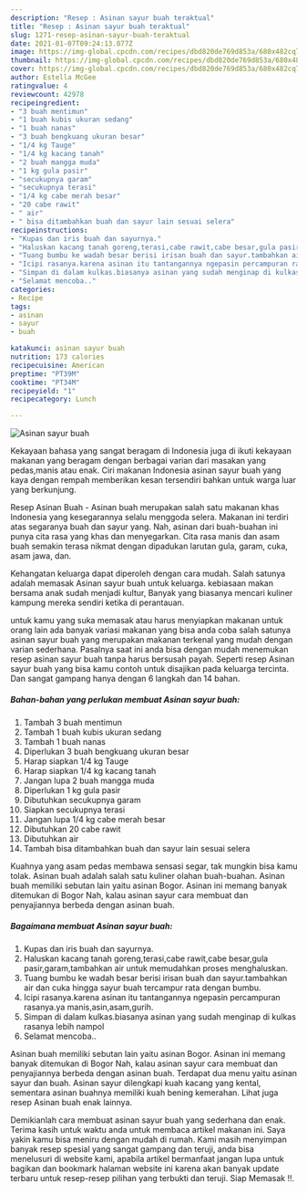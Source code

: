 ```yaml
---
description: "Resep : Asinan sayur buah teraktual"
title: "Resep : Asinan sayur buah teraktual"
slug: 1271-resep-asinan-sayur-buah-teraktual
date: 2021-01-07T09:24:13.077Z
image: https://img-global.cpcdn.com/recipes/dbd820de769d853a/680x482cq70/asinan-sayur-buah-foto-resep-utama.jpg
thumbnail: https://img-global.cpcdn.com/recipes/dbd820de769d853a/680x482cq70/asinan-sayur-buah-foto-resep-utama.jpg
cover: https://img-global.cpcdn.com/recipes/dbd820de769d853a/680x482cq70/asinan-sayur-buah-foto-resep-utama.jpg
author: Estella McGee
ratingvalue: 4
reviewcount: 42978
recipeingredient:
- "3 buah mentimun"
- "1 buah kubis ukuran sedang"
- "1 buah nanas"
- "3 buah bengkuang ukuran besar"
- "1/4 kg Tauge"
- "1/4 kg kacang tanah"
- "2 buah mangga muda"
- "1 kg gula pasir"
- "secukupnya garam"
- "secukupnya terasi"
- "1/4 kg cabe merah besar"
- "20 cabe rawit"
- " air"
- " bisa ditambahkan buah dan sayur lain sesuai selera"
recipeinstructions:
- "Kupas dan iris buah dan sayurnya."
- "Haluskan kacang tanah goreng,terasi,cabe rawit,cabe besar,gula pasir,garam,tambahkan air untuk memudahkan proses menghaluskan."
- "Tuang bumbu ke wadah besar berisi irisan buah dan sayur.tambahkan air dan cuka hingga sayur buah tercampur rata dengan bumbu."
- "Icipi rasanya.karena asinan itu tantangannya ngepasin percampuran rasanya.ya manis,asin,asam,gurih."
- "Simpan di dalam kulkas.biasanya asinan yang sudah menginap di kulkas rasanya lebih nampol"
- "Selamat mencoba.."
categories:
- Recipe
tags:
- asinan
- sayur
- buah

katakunci: asinan sayur buah 
nutrition: 173 calories
recipecuisine: American
preptime: "PT39M"
cooktime: "PT34M"
recipeyield: "1"
recipecategory: Lunch

---
```



![Asinan sayur buah](https://img-global.cpcdn.com/recipes/dbd820de769d853a/680x482cq70/asinan-sayur-buah-foto-resep-utama.jpg)

Kekayaan bahasa yang sangat beragam di Indonesia juga di ikuti kekayaan makanan yang beragam dengan berbagai varian dari masakan yang pedas,manis atau enak. Ciri makanan Indonesia asinan sayur buah yang kaya dengan rempah memberikan kesan tersendiri bahkan untuk warga luar yang berkunjung.


Resep Asinan Buah - Asinan buah merupakan salah satu makanan khas Indonesia yang kesegarannya selalu menggoda selera. Makanan ini terdiri atas segaranya buah dan sayur yang. Nah, asinan dari buah-buahan ini punya cita rasa yang khas dan menyegarkan. Cita rasa manis dan asam buah semakin terasa nikmat dengan dipadukan larutan gula, garam, cuka, asam jawa, dan.

Kehangatan keluarga dapat diperoleh dengan cara mudah. Salah satunya adalah memasak Asinan sayur buah untuk keluarga. kebiasaan makan bersama anak sudah menjadi kultur, Banyak yang biasanya mencari kuliner kampung mereka sendiri ketika di perantauan.

untuk kamu yang suka memasak atau harus menyiapkan makanan untuk orang lain ada banyak variasi makanan yang bisa anda coba salah satunya asinan sayur buah yang merupakan makanan terkenal yang mudah dengan varian sederhana. Pasalnya saat ini anda bisa dengan mudah menemukan resep asinan sayur buah tanpa harus bersusah payah.
Seperti resep Asinan sayur buah yang bisa kamu contoh untuk disajikan pada keluarga tercinta. Dan sangat gampang hanya dengan 6 langkah dan 14 bahan.


<!--inarticleads1-->

##### Bahan-bahan yang perlukan membuat Asinan sayur buah:

1. Tambah 3 buah mentimun
1. Tambah 1 buah kubis ukuran sedang
1. Tambah 1 buah nanas
1. Diperlukan 3 buah bengkuang ukuran besar
1. Harap siapkan 1/4 kg Tauge
1. Harap siapkan 1/4 kg kacang tanah
1. Jangan lupa 2 buah mangga muda
1. Diperlukan 1 kg gula pasir
1. Dibutuhkan secukupnya garam
1. Siapkan secukupnya terasi
1. Jangan lupa 1/4 kg cabe merah besar
1. Dibutuhkan 20 cabe rawit
1. Dibutuhkan  air
1. Tambah  bisa ditambahkan buah dan sayur lain sesuai selera


Kuahnya yang asam pedas membawa sensasi segar, tak mungkin bisa kamu tolak. Asinan buah adalah salah satu kuliner olahan buah-buahan. Asinan buah memiliki sebutan lain yaitu asinan Bogor. Asinan ini memang banyak ditemukan di Bogor Nah, kalau asinan sayur cara membuat dan penyajiannya berbeda dengan asinan buah. 

<!--inarticleads2-->

##### Bagaimana membuat  Asinan sayur buah:

1. Kupas dan iris buah dan sayurnya.
1. Haluskan kacang tanah goreng,terasi,cabe rawit,cabe besar,gula pasir,garam,tambahkan air untuk memudahkan proses menghaluskan.
1. Tuang bumbu ke wadah besar berisi irisan buah dan sayur.tambahkan air dan cuka hingga sayur buah tercampur rata dengan bumbu.
1. Icipi rasanya.karena asinan itu tantangannya ngepasin percampuran rasanya.ya manis,asin,asam,gurih.
1. Simpan di dalam kulkas.biasanya asinan yang sudah menginap di kulkas rasanya lebih nampol
1. Selamat mencoba..


Asinan buah memiliki sebutan lain yaitu asinan Bogor. Asinan ini memang banyak ditemukan di Bogor Nah, kalau asinan sayur cara membuat dan penyajiannya berbeda dengan asinan buah. Terdapat dua menu yaitu asinan sayur dan buah. Asinan sayur dilengkapi kuah kacang yang kental, sementara asinan buahnya memiliki kuah bening kemerahan. Lihat juga resep Asinan buah enak lainnya. 

Demikianlah cara membuat asinan sayur buah yang sederhana dan enak. Terima kasih untuk waktu anda untuk membaca artikel makanan ini. Saya yakin kamu bisa meniru dengan mudah di rumah. Kami masih menyimpan banyak resep spesial yang sangat gampang dan teruji, anda bisa menelusuri di website kami, apabila artikel bermanfaat jangan lupa untuk bagikan dan bookmark halaman website ini karena akan banyak update terbaru untuk resep-resep pilihan yang terbukti dan teruji. Siap Memasak !!. 
